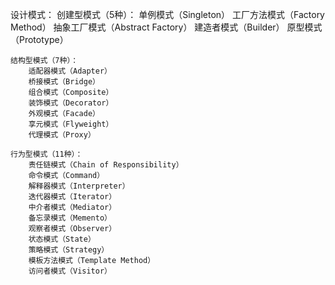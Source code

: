设计模式：
	创建型模式（5种）：
		单例模式（Singleton）
		工厂方法模式（Factory Method）
		抽象工厂模式（Abstract Factory）
		建造者模式（Builder）
		原型模式（Prototype）
		
	结构型模式（7种）：
		适配器模式（Adapter）
		桥接模式（Bridge）
		组合模式（Composite）
		装饰模式（Decorator）
		外观模式（Facade）
		享元模式（Flyweight）
		代理模式（Proxy）
		
	行为型模式（11种）：
		责任链模式（Chain of Responsibility）
		命令模式（Command）
		解释器模式（Interpreter）
		迭代器模式（Iterator）
		中介者模式（Mediator）
		备忘录模式（Memento）
		观察者模式（Observer）
		状态模式（State）
		策略模式（Strategy）
		模板方法模式（Template Method）
		访问者模式（Visitor）